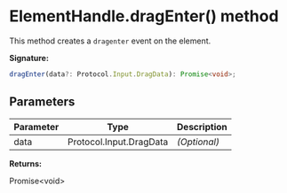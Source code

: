 # ElementHandle.dragEnter() method

This method creates a `dragenter` event on the element.

**Signature:**

```typescript
dragEnter(data?: Protocol.Input.DragData): Promise<void>;
```

## Parameters

| Parameter | Type                    | Description       |
| --------- | ----------------------- | ----------------- |
| data      | Protocol.Input.DragData | <i>(Optional)</i> |

**Returns:**

Promise&lt;void&gt;
